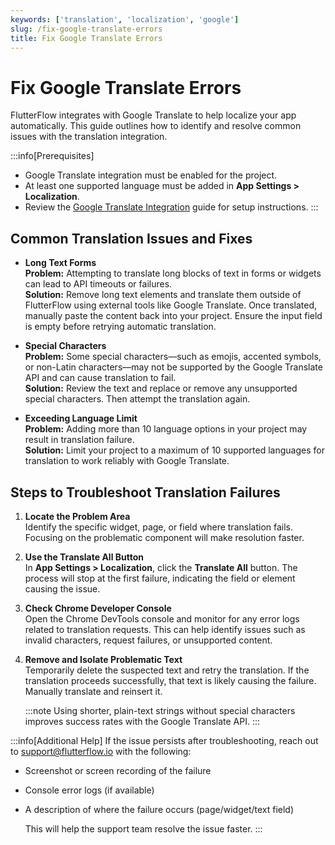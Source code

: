 ```yaml
---
keywords: ['translation', 'localization', 'google']
slug: /fix-google-translate-errors
title: Fix Google Translate Errors
---
```


# Fix Google Translate Errors

FlutterFlow integrates with Google Translate to help localize your app automatically. This guide outlines how to identify and resolve common issues with the translation integration.

:::info[Prerequisites]
- Google Translate integration must be enabled for the project.
- At least one supported language must be added in **App Settings > Localization**.
- Review the [Google Translate Integration](/concepts/localization/#add-multi-language-support) guide for setup instructions.
:::

## Common Translation Issues and Fixes

- **Long Text Forms**  
   **Problem:** Attempting to translate long blocks of text in forms or widgets can lead to API timeouts or failures.  
   **Solution:** Remove long text elements and translate them outside of FlutterFlow using external tools like Google Translate. Once translated, manually paste the content back into your project. Ensure the input field is empty before retrying automatic translation.

- **Special Characters**  
   **Problem:** Some special characters—such as emojis, accented symbols, or non-Latin characters—may not be supported by the Google Translate API and can cause translation to fail.  
   **Solution:** Review the text and replace or remove any unsupported special characters. Then attempt the translation again.

- **Exceeding Language Limit**  
   **Problem:** Adding more than 10 language options in your project may result in translation failure.  
   **Solution:** Limit your project to a maximum of 10 supported languages for translation to work reliably with Google Translate.

## Steps to Troubleshoot Translation Failures

1. **Locate the Problem Area**  
   Identify the specific widget, page, or field where translation fails. Focusing on the problematic component will make resolution faster.

2. **Use the Translate All Button**  
   In **App Settings > Localization**, click the **Translate All** button. The process will stop at the first failure, indicating the field or element causing the issue.

3. **Check Chrome Developer Console**  
   Open the Chrome DevTools console and monitor for any error logs related to translation requests. This can help identify issues such as invalid characters, request failures, or unsupported content.

4. **Remove and Isolate Problematic Text**  
   Temporarily delete the suspected text and retry the translation. If the translation proceeds successfully, that text is likely causing the failure. Manually translate and reinsert it.

   :::note
   Using shorter, plain-text strings without special characters improves success rates with the Google Translate API.
   :::

:::info[Additional Help]
If the issue persists after troubleshooting, reach out to [support@flutterflow.io](mailto:support@flutterflow.io) with the following:

   - Screenshot or screen recording of the failure
   - Console error logs (if available)
   - A description of where the failure occurs (page/widget/text field)

      This will help the support team resolve the issue faster.
:::



